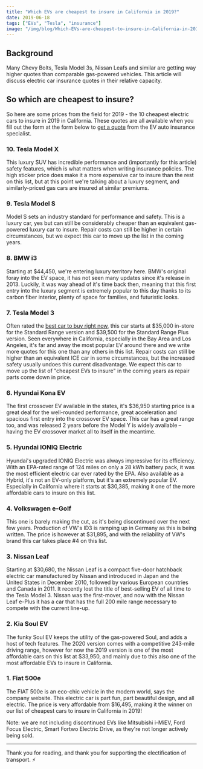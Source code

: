 ```yaml
---
title: "Which EVs are cheapest to insure in California in 2019?"
date: 2019-06-18
tags: ["EVs", "Tesla", "insurance"]
image: "/img/blog/Which-EVs-are-cheapest-to-insure-in-California-in-2019.jpg"
---
```


## Background
Many Chevy Bolts, Tesla Model 3s, Nissan Leafs and similar are getting way higher quotes than comparable gas-powered vehicles. This article will discuss electric car insurance quotes in their relative capacity.

## So which are cheapest to insure?
So here are some prices from the field for 2019 - the 10 cheapest electric cars to insure in 2019 in California. These quotes are all available when you fill out the form at the form below to [get a quote](https://electrade.app/quote) from the EV auto insurance specialist.

### 10. Tesla Model X
This luxury SUV has incredible performance and (importantly for this article) safety features, which is what matters when writing insurance policies. The high sticker price does make it a more expensive car to insure than the rest on this list, but at this point we're talking about a luxury segment, and similarly-priced gas cars are insured at similar premiums.

### 9. Tesla Model S
Model S sets an industry standard for performance and safety. This is a luxury car, yes but can still be considerably cheaper than an equivalent gas-powered luxury car to insure. Repair costs can still be higher in certain circumstances, but we expect this car to move up the list in the coming years.

### 8. BMW i3
Starting at $44,450, we're entering luxury territory here. BMW's original foray into the EV space, it has not seen many updates since it's release in 2013. Luckily, it was way ahead of it's time back then, meaning that this first entry into the luxury segment is extremely popular to this day thanks to its carbon fiber interior, plenty of space for families, and futuristic looks. 
### 7. Tesla Model 3
Often rated the [best car to buy right now](https://www.motortrend.com/news/2019-tesla-model-3-why-id-buy-it/), this car starts at $35,000 in-store for the Standard Range version and $39,500 for the Standard Range Plus version. Seen everywhere in California, especially in the Bay Area and Los Angeles, it's far and away the most popular EV around there and we write more quotes for this one than any others in this list. Repair costs can still be higher than an equivalent ICE car in some circumstances, but the increased safety usually undoes this current disadvantage. We expect this car to move up the list of "cheapest EVs to insure" in the coming years as repair parts come down in price.
### 6. Hyundai Kona EV
The first crossover EV available in the states, it's $36,950 starting price is a great deal for the well-rounded performance, great acceleration and spacious first entry into the crossover EV space. This car has a great range too, and was released 2 years before the Model Y is widely available – having the EV crossover market all to itself in the meantime.
### 5. Hyundai IONIQ Electric
Hyundai's upgraded IONIQ Electric was always impressive for its efficiency. With an EPA-rated range of 124 miles on only a 28 kWh battery pack, it was the most efficient electric car ever rated by the EPA. Also available as a Hybrid, it's not an EV-only platform, but it's an extremely popular EV. Especially in California where it starts at $30,385, making it one of the more affordable cars to insure on this list.
### 4. Volkswagen e-Golf
This one is barely making the cut, as it's being discontinued over the next few years. Production of VW's ID3 is ramping up in Germany as this is being written. The price is however at $31,895, and with the reliability of VW's brand this car takes place #4 on this list.
### 3. Nissan Leaf
Starting at $30,680, the Nissan Leaf is a compact five-door hatchback electric car manufactured by Nissan and introduced in Japan and the United States in December 2010, followed by various European countries and Canada in 2011. It recently lost the title of best-selling EV of all time to the Tesla Model 3. Nissan was the first-mover, and now with the Nissan Leaf e-Plus it has a car that has the full 200 mile range necessary to compete with the current line-up.
### 2. Kia Soul EV
The funky Soul EV keeps the utility of the gas-powered Soul, and adds a host of tech features. The 2020 version comes with a competitive 243-mile driving range, however for now the 2019 version is one of the most affordable cars on this list at $33,950, and mainly due to this also one of the most affordable EVs to insure in California.
### 1. Fiat 500e
The FIAT 500e is an eco-chic vehicle in the modern world, says the company website. This electric car is part fun, part beautiful design, and all electric. The price is very affordable from $16,495, making it the winner on our list of cheapest cars to insure in California in 2019!

Note: we are not including discontinued EVs like Mitsubishi i-MiEV, Ford Focus Electric, Smart Fortwo Electric Drive, as they're not longer actively being sold. 

-------

Thank you for reading, and thank you for supporting the electification of transport. ⚡️